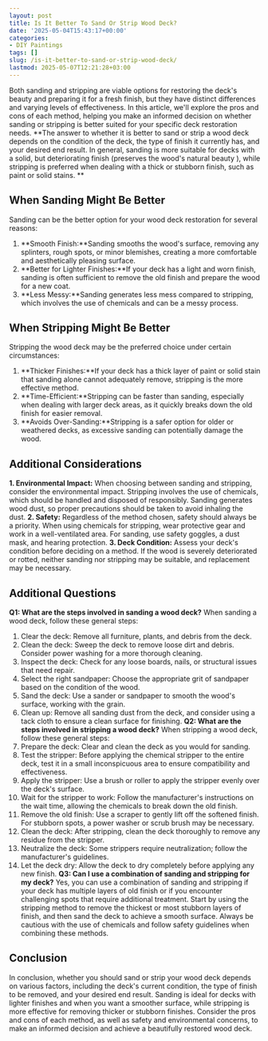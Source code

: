 ```yaml
---
layout: post
title: Is It Better To Sand Or Strip Wood Deck?
date: '2025-05-04T15:43:17+00:00'
categories:
- DIY Paintings
tags: []
slug: /is-it-better-to-sand-or-strip-wood-deck/
lastmod: 2025-05-07T12:21:28+03:00
---
```


Both sanding and stripping are viable options for restoring the deck's beauty and preparing it for a fresh finish, but they have distinct differences and varying levels of effectiveness.
In this article, we'll explore the pros and cons of each method, helping you make an informed decision on whether sanding or stripping is better suited for your specific deck restoration needs.
**The answer to whether it is better to sand or strip a wood deck depends on the condition of the deck, the type of finish it currently has, and your desired end result. In general, sanding is more suitable for decks with a solid, but deteriorating finish (preserves the wood's natural beauty ), while stripping is preferred when dealing with a thick or stubborn finish, such as paint or solid stains. **
## **When Sanding Might Be Better**
Sanding can be the better option for your wood deck restoration for several reasons:
1. **Smooth Finish:**Sanding smooths the wood's surface, removing any splinters, rough spots, or minor blemishes, creating a more comfortable and aesthetically pleasing surface.
2. **Better for Lighter Finishes:**If your deck has a light and worn finish, sanding is often sufficient to remove the old finish and prepare the wood for a new coat.
3. **Less Messy:**Sanding generates less mess compared to stripping, which involves the use of chemicals and can be a messy process.
## **When Stripping Might Be Better**
Stripping the wood deck may be the preferred choice under certain circumstances:
1. **Thicker Finishes:**If your deck has a thick layer of paint or solid stain that sanding alone cannot adequately remove, stripping is the more effective method.
2. **Time-Efficient:**Stripping can be faster than sanding, especially when dealing with larger deck areas, as it quickly breaks down the old finish for easier removal.
3. **Avoids Over-Sanding:**Stripping is a safer option for older or weathered decks, as excessive sanding can potentially damage the wood.
## **Additional Considerations**
**1. Environmental Impact:**
When choosing between sanding and stripping, consider the environmental impact. Stripping involves the use of chemicals, which should be handled and disposed of responsibly. Sanding generates wood dust, so proper precautions should be taken to avoid inhaling the dust.
**2. Safety:**
Regardless of the method chosen, safety should always be a priority. When using chemicals for stripping, wear protective gear and work in a well-ventilated area. For sanding, use safety goggles, a dust mask, and hearing protection.
**3. Deck Condition:**
Assess your deck's condition before deciding on a method. If the wood is severely deteriorated or rotted, neither sanding nor stripping may be suitable, and replacement may be necessary.
## **Additional Questions**
**Q1: What are the steps involved in sanding a wood deck?**
When sanding a wood deck, follow these general steps:
1. Clear the deck: Remove all furniture, plants, and debris from the deck.
2. Clean the deck: Sweep the deck to remove loose dirt and debris. Consider power washing for a more thorough cleaning.
3. Inspect the deck: Check for any loose boards, nails, or structural issues that need repair.
4. Select the right sandpaper: Choose the appropriate grit of sandpaper based on the condition of the wood.
5. Sand the deck: Use a sander or sandpaper to smooth the wood's surface, working with the grain.
6. Clean up: Remove all sanding dust from the deck, and consider using a tack cloth to ensure a clean surface for finishing.
**Q2: What are the steps involved in stripping a wood deck?**
When stripping a wood deck, follow these general steps:
1. Prepare the deck: Clear and clean the deck as you would for sanding.
2. Test the stripper: Before applying the chemical stripper to the entire deck, test it in a small inconspicuous area to ensure compatibility and effectiveness.
3. Apply the stripper: Use a brush or roller to apply the stripper evenly over the deck's surface.
4. Wait for the stripper to work: Follow the manufacturer's instructions on the wait time, allowing the chemicals to break down the old finish.
5. Remove the old finish: Use a scraper to gently lift off the softened finish. For stubborn spots, a power washer or scrub brush may be necessary.
6. Clean the deck: After stripping, clean the deck thoroughly to remove any residue from the stripper.
7. Neutralize the deck: Some strippers require neutralization; follow the manufacturer's guidelines.
8. Let the deck dry: Allow the deck to dry completely before applying any new finish.
**Q3: Can I use a combination of sanding and stripping for my deck?**
Yes, you can use a combination of sanding and stripping if your deck has multiple layers of old finish or if you encounter challenging spots that require additional treatment.
Start by using the stripping method to remove the thickest or most stubborn layers of finish, and then sand the deck to achieve a smooth surface. Always be cautious with the use of chemicals and follow safety guidelines when combining these methods.
## Conclusion
In conclusion, whether you should sand or strip your wood deck depends on various factors, including the deck's current condition, the type of finish to be removed, and your desired end result.
Sanding is ideal for decks with lighter finishes and when you want a smoother surface, while stripping is more effective for removing thicker or stubborn finishes.
Consider the pros and cons of each method, as well as safety and environmental concerns, to make an informed decision and achieve a beautifully restored wood deck.
